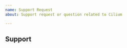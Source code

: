 ```yaml
---
name: Support Request
about: Support request or question related to Cilium

---
```


## Support

<!--

If you have usage questions, please try the [slack
channel](http://cilium.io/slack) and see the [FAQ](https://goo.gl/qG2YmU)
first.

-->
